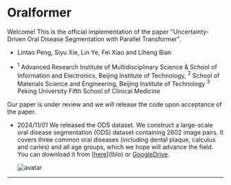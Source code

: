 # Oralformer
Welcome! This is the official implementation of the paper "Uncertainty-Driven Oral Disease Segmentation with Parallel Transformer".

- Lintao Peng, Siyu Xie, Lin Ye, Fei Xiao and Liheng Bian

- $^1$ Advanced Research Institute of Multidisciplinary Science & School of Information and Electronics, Beijing Institute of Technology, $^2$ School of Materials Science and Engineering, Beijing Institute of Technology $^3$ Peking University Fifth School of Clinical Medicine

Our paper is under review and we will release the code upon acceptance of the paper.

- 2024/11/01  We released the ODS dataset. We construct a large-scale oral disease segmentation (ODS) dataset containing 2602 image pairs. It covers three common oral diseases (including dental plaque, calculus and caries) and all age groups, which we hope will advance the field. You can download it from [[here\]](https://pan.baidu.com/s/1XrliSh9fdKs0cmx3kN_nIw?pwd=lblo)(lblo) or [GoogleDrive](https://drive.google.com/file/d/1xqWbVBtGSA4nAQE6MYJpy37sj8O6wms5/view?usp=sharing).

  ![avatar](./figs/data.png)

---
